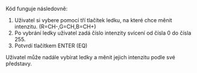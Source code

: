 Kód funguje následovně:

1. Uživatel si vybere pomocí tří tlačítek ledku, na které chce měnit intenzitu. (R=CH-,G=CH,B=CH+)
2. Po vybrání ledky uživatel zadá číslo intenzity svícení od čísla 0 do čísla 255.
3. Potvrdí tlačítkem ENTER (EQ)

Uživatel může nadále vybírat ledky a měnit jejich intenzitu podle své představy.
